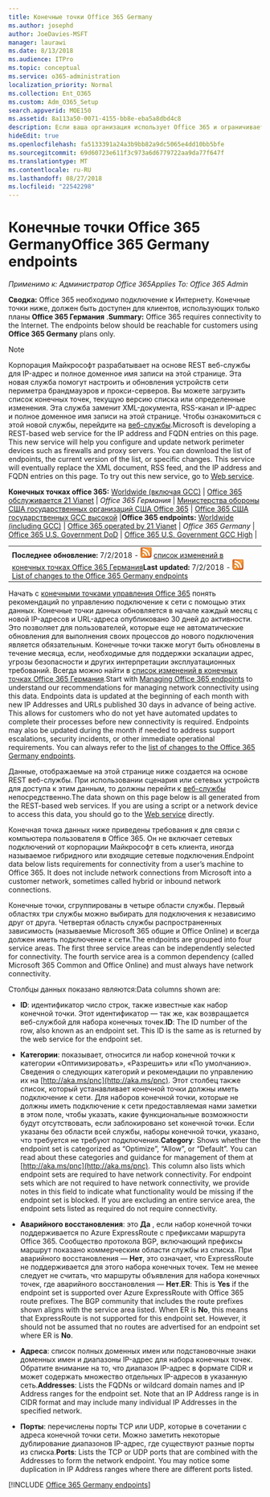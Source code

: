 ```yaml
---
title: Конечные точки Office 365 Germany
ms.author: josephd
author: JoeDavies-MSFT
manager: laurawi
ms.date: 8/13/2018
ms.audience: ITPro
ms.topic: conceptual
ms.service: o365-administration
localization_priority: Normal
ms.collection: Ent_O365
ms.custom: Adm_O365_Setup
search.appverid: MOE150
ms.assetid: 8a113a50-0071-4155-bb8e-eba5a8dbd4c8
description: Если ваша организация использует Office 365 и ограничивает компьютеры в сети с подключением к Интернету, Далее вы найдете конечных точек (полные доменные имена, порты, URL-адреса и IPv4 и IPv6 диапазонов адресов), который следует включить в вашей исходящих разрешить списков, чтобы обеспечить вашей компьютеры можно успешно использовать Office 365.
hideEdit: true
ms.openlocfilehash: fa5133391a24a3b9bb82a9dc5065e4dd10bb5bfe
ms.sourcegitcommit: 69d60723e611f3c973a6d6779722aa9da77f647f
ms.translationtype: MT
ms.contentlocale: ru-RU
ms.lasthandoff: 08/27/2018
ms.locfileid: "22542298"
---
```

# <a name="office-365-germany-endpoints"></a><span data-ttu-id="1cde6-103">Конечные точки Office 365 Germany</span><span class="sxs-lookup"><span data-stu-id="1cde6-103">Office 365 Germany endpoints</span></span>

 <span data-ttu-id="1cde6-104">*Применимо к: Администратор Office 365*</span><span class="sxs-lookup"><span data-stu-id="1cde6-104">*Applies To: Office 365 Admin*</span></span>

<span data-ttu-id="1cde6-p101">**Сводка:** Office 365 необходимо подключение к Интернету. Конечные точки ниже, должен быть доступен для клиентов, использующих только планы **Office 365 Германия** .</span><span class="sxs-lookup"><span data-stu-id="1cde6-p101">**Summary:** Office 365 requires connectivity to the Internet. The endpoints below should be reachable for customers using **Office 365 Germany** plans only.</span></span>
  
> [!NOTE]
> <span data-ttu-id="1cde6-p102">Корпорация Майкрософт разрабатывает на основе REST веб-службы для IP-адрес и полное доменное имя записи на этой странице. Эта новая служба помогут настроить и обновления устройств сети периметра брандмауэров и прокси-серверов. Вы можете загрузить список конечных точек, текущую версию списка или определенные изменения. Эта служба заменит XML-документа, RSS-канал и IP-адрес и полное доменное имя записи на этой странице. Чтобы ознакомиться с этой новой службы, перейдите на [веб-службы](managing-office-365-endpoints.md#webservice).</span><span class="sxs-lookup"><span data-stu-id="1cde6-p102">Microsoft is developing a REST-based web service for the IP address and FQDN entries on this page. This new service will help you configure and update network perimeter devices such as firewalls and proxy servers. You can download the list of endpoints, the current version of the list, or specific changes. This service will eventually replace the XML document, RSS feed, and the IP address and FQDN entries on this page. To try out this new service, go to [Web service](managing-office-365-endpoints.md#webservice).</span></span> 
  
 <span data-ttu-id="1cde6-112">**Конечных точках office 365:** [Worldwide (включая GCC)](urls-and-ip-address-ranges.md)   |  [Office 365 обслуживается 21 Vianet](urls-and-ip-address-ranges-21vianet.md)  | *Office 365 Германия* | [Министерства обороны США государственных организаций США Office 365](office-365-u-s-government-dod-endpoints.md) | [Office 365 США государственных GCC высокой](office-365-u-s-government-gcc-high-endpoints.md)  |</span><span class="sxs-lookup"><span data-stu-id="1cde6-112">**Office 365 endpoints:** [Worldwide (including GCC)](urls-and-ip-address-ranges.md)  | [Office 365 operated by 21 Vianet](urls-and-ip-address-ranges-21vianet.md)  | *Office 365 Germany* | [Office 365 U.S. Government DoD](office-365-u-s-government-dod-endpoints.md) | [Office 365 U.S. Government GCC High](office-365-u-s-government-gcc-high-endpoints.md)  |</span></span>
  
|||
|:-----|:-----|
|<span data-ttu-id="1cde6-113">**Последнее обновление:** 7/2/2018 - ![RSS-канал](media/5dc6bb29-25db-4f44-9580-77c735492c4b.png) [список изменений в конечных точках Office 365 Германия](office-365-germany-endpoints-change-log.md)</span><span class="sxs-lookup"><span data-stu-id="1cde6-113">**Last updated:** 7/2/2018 - ![RSS](media/5dc6bb29-25db-4f44-9580-77c735492c4b.png) [List of changes to the Office 365 Germany endpoints](office-365-germany-endpoints-change-log.md)</span></span>||

<span data-ttu-id="1cde6-p103">Начать с [конечными точками управления Office 365](managing-office-365-endpoints.md) понять рекомендаций по управлению подключение к сети с помощью этих данных. Конечные точки данных обновляется в начале каждый месяц с новой IP-адресов и URL-адреса опубликовано 30 дней до активности. Это позволяет для пользователей, которые еще не автоматические обновления для выполнения своих процессов до нового подключения является обязательным. Конечные точки также могут быть обновлены в течение месяца, если, необходимые для поддержки эскалации адрес, угрозы безопасности и других интерпретации эксплуатационных требований. Всегда можно найти в [список изменений в конечных точках Office 365 Германия](office-365-germany-endpoints-change-log.md).</span><span class="sxs-lookup"><span data-stu-id="1cde6-p103">Start with [Managing Office 365 endpoints](managing-office-365-endpoints.md) to understand our recommendations for managing network connectivity using this data. Endpoints data is updated at the beginning of each month with new IP Addresses and URLs published 30 days in advance of being active. This allows for customers who do not yet have automated updates to complete their processes before new connectivity is required. Endpoints may also be updated during the month if needed to address support escalations, security incidents, or other immediate operational requirements. You can always refer to the [list of changes to the Office 365 Germany endpoints](office-365-germany-endpoints-change-log.md).</span></span>

<span data-ttu-id="1cde6-p104">Данные, отображаемые на этой странице ниже создается на основе REST веб-службы. При использовании сценария или сетевых устройств для доступа к этим данным, то должны перейти к [веб-службы](managing-office-365-endpoints.md#webservice) непосредственно.</span><span class="sxs-lookup"><span data-stu-id="1cde6-p104">The data shown on this page below is all generated from the REST-based web services. If you are using a script or a network device to access this data, you should go to the [Web service](managing-office-365-endpoints.md#webservice) directly.</span></span>

<span data-ttu-id="1cde6-p105">Конечная точка данных ниже приведены требования к для связи с компьютера пользователя в Office 365. Он не включает сетевых подключений от корпорации Майкрософт в сеть клиента, иногда называемое гибридного или входящие сетевые подключения.</span><span class="sxs-lookup"><span data-stu-id="1cde6-p105">Endpoint data below lists requirements for connectivity from a user’s machine to Office 365. It does not include network connections from Microsoft into a customer network, sometimes called hybrid or inbound network connections.</span></span>

<span data-ttu-id="1cde6-p106">Конечные точки, сгруппированы в четыре области службы. Первый областях три службы можно выбирать для подключения к независимо друг от друга. Четвертая область службы распространенных зависимость (называемые Microsoft 365 общие и Office Online) и всегда должен иметь подключение к сети.</span><span class="sxs-lookup"><span data-stu-id="1cde6-p106">The endpoints are grouped into four service areas. The first three service areas can be independently selected for connectivity. The fourth service area is a common dependency (called Microsoft 365 Common and Office Online) and must always have network connectivity.</span></span>

<span data-ttu-id="1cde6-126">Столбцы данных показано являются:</span><span class="sxs-lookup"><span data-stu-id="1cde6-126">Data columns shown are:</span></span>

- <span data-ttu-id="1cde6-p107">**ID**: идентификатор число строк, также известные как набор конечной точки. Этот идентификатор — так же, как возвращается веб-службой для набора конечных точек.</span><span class="sxs-lookup"><span data-stu-id="1cde6-p107">**ID**: The ID number of the row, also known as an endpoint set. This ID is the same as is returned by the web service for the endpoint set.</span></span>

- <span data-ttu-id="1cde6-p108">**Категории**: показывает, относится ли набор конечной точки к категории «Оптимизировать», «Разрешить» или «По умолчанию». Сведения о следующих категорий и рекомендации по управлению их на [http://aka.ms/pnc](http://aka.ms/pnc). Этот столбец также список, который устанавливает конечной точки должны иметь подключение к сети. Для наборов конечной точки, которые не должны иметь подключение к сети предоставляемая нами заметки в этом поле, чтобы указать, какие функциональные возможности будут отсутствовать, если заблокировано set конечной точки. Если указаны без области всей службы, наборы конечной точки, указано, что требуется не требуют подключения.</span><span class="sxs-lookup"><span data-stu-id="1cde6-p108">**Category**: Shows whether the endpoint set is categorized as “Optimize”, “Allow”, or “Default”. You can read about these categories and guidance for management of them at [http://aka.ms/pnc](http://aka.ms/pnc). This column also lists which endpoint sets are required to have network connectivity. For endpoint sets which are not required to have network connectivity, we provide notes in this field to indicate what functionality would be missing if the endpoint set is blocked. If you are excluding an entire service area, the endpoint sets listed as required do not require connectivity.</span></span>

- <span data-ttu-id="1cde6-p109">**Аварийного восстановления**: это **Да** , если набор конечной точки поддерживается по Azure ExpressRoute с префиксами маршрута Office 365. Сообщество протокола BGP, включающий префиксы маршрут показано коммерческим области службы из списка. При аварийного восстановления — **Нет**, это означает, что ExpressRoute не поддерживается для этого набора конечных точек. Тем не менее следует не считать, что маршруты объявления для набора конечных точек, где аварийного восстановления — **Нет**.</span><span class="sxs-lookup"><span data-stu-id="1cde6-p109">**ER**: This is **Yes** if the endpoint set is supported over Azure ExpressRoute with Office 365 route prefixes. The BGP community that includes the route prefixes shown aligns with the service area listed. When ER is **No**, this means that ExpressRoute is not supported for this endpoint set. However, it should not be assumed that no routes are advertised for an endpoint set where ER is **No**.</span></span>

- <span data-ttu-id="1cde6-p110">**Адреса**: список полных доменных имен или подстановочные знаки доменных имен и диапазоны IP-адрес для набора конечных точек. Обратите внимание на то, что диапазон IP-адрес в формате CIDR и может содержать множество отдельных IP-адресов в указанную сеть.</span><span class="sxs-lookup"><span data-stu-id="1cde6-p110">**Addresses**: Lists the FQDNs or wildcard domain names and IP Address ranges for the endpoint set. Note that an IP Address range is in CIDR format and may include many individual IP Addresses in the specified network.</span></span>
 
- <span data-ttu-id="1cde6-p111">**Порты**: перечислены порты TCP или UDP, которые в сочетании с адреса конечной точки сети. Можно заметить некоторые дублирование диапазонов IP-адрес, где существуют разные порты из списка.</span><span class="sxs-lookup"><span data-stu-id="1cde6-p111">**Ports**: Lists the TCP or UDP ports that are combined with the Addresses to form the network endpoint. You may notice some duplication in IP Address ranges where there are different ports listed.</span></span>

[!INCLUDE [Office 365 Germany endpoints](./includes/office-365-germany-endpoints.md)]

 

